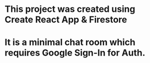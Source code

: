 # This project was created using Create React App & Firestore

# It is a minimal chat room which requires Google Sign-In for Auth.
